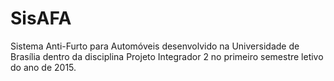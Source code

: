 # SisAFA
Sistema Anti-Furto para Automóveis desenvolvido na Universidade de Brasília dentro da disciplina Projeto Integrador 2 no primeiro semestre letivo do ano de 2015.
